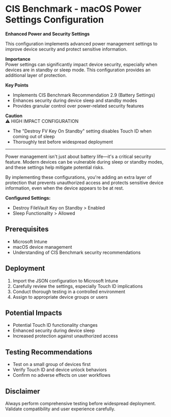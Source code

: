 # CIS Benchmark - macOS Power Settings Configuration

**Enhanced Power and Security Settings**

This configuration implements advanced power management settings to improve device security and protect sensitive information.

**Importance**  
Power settings can significantly impact device security, especially when devices are in standby or sleep mode. This configuration provides an additional layer of protection.

**Key Points**  
- Implements CIS Benchmark Recommendation 2.9 (Battery Settings)
- Enhances security during device sleep and standby modes
- Provides granular control over power-related security features

**Caution**  
⚠️ HIGH IMPACT CONFIGURATION
- The "Destroy FV Key On Standby" setting disables Touch ID when coming out of sleep
- Thoroughly test before widespread deployment

---
Power management isn't just about battery life—it's a critical security feature. Modern devices can be vulnerable during sleep or standby modes, and these settings help mitigate potential risks.

By implementing these configurations, you're adding an extra layer of protection that prevents unauthorized access and protects sensitive device information, even when the device appears to be at rest.

**Configured Settings:**
- Destroy FileVault Key on Standby        > Enabled
- Sleep Functionality                     > Allowed

## Prerequisites

- Microsoft Intune
- macOS device management
- Understanding of CIS Benchmark security recommendations

## Deployment

1. Import the JSON configuration to Microsoft Intune
2. Carefully review the settings, especially Touch ID implications
3. Conduct thorough testing in a controlled environment
4. Assign to appropriate device groups or users

## Potential Impacts

- Potential Touch ID functionality changes
- Enhanced security during device sleep
- Increased protection against unauthorized access

## Testing Recommendations

- Test on a small group of devices first
- Verify Touch ID and device unlock behaviors
- Confirm no adverse effects on user workflows

## Disclaimer

Always perform comprehensive testing before widespread deployment. Validate compatibility and user experience carefully.